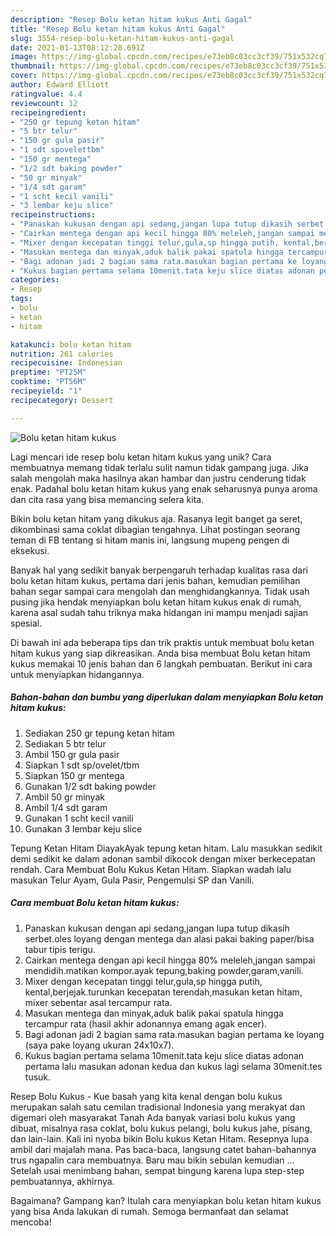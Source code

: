 ```yaml
---
description: "Resep Bolu ketan hitam kukus Anti Gagal"
title: "Resep Bolu ketan hitam kukus Anti Gagal"
slug: 3554-resep-bolu-ketan-hitam-kukus-anti-gagal
date: 2021-01-13T08:12:28.691Z
image: https://img-global.cpcdn.com/recipes/e73eb8c03cc3cf39/751x532cq70/bolu-ketan-hitam-kukus-foto-resep-utama.jpg
thumbnail: https://img-global.cpcdn.com/recipes/e73eb8c03cc3cf39/751x532cq70/bolu-ketan-hitam-kukus-foto-resep-utama.jpg
cover: https://img-global.cpcdn.com/recipes/e73eb8c03cc3cf39/751x532cq70/bolu-ketan-hitam-kukus-foto-resep-utama.jpg
author: Edward Elliott
ratingvalue: 4.4
reviewcount: 12
recipeingredient:
- "250 gr tepung ketan hitam"
- "5 btr telur"
- "150 gr gula pasir"
- "1 sdt spovelettbm"
- "150 gr mentega"
- "1/2 sdt baking powder"
- "50 gr minyak"
- "1/4 sdt garam"
- "1 scht kecil vanili"
- "3 lembar keju slice"
recipeinstructions:
- "Panaskan kukusan dengan api sedang,jangan lupa tutup dikasih serbet.oles loyang dengan mentega dan alasi pakai baking paper/bisa tabur tipis terigu."
- "Cairkan mentega dengan api kecil hingga 80% meleleh,jangan sampai mendidih.matikan kompor.ayak tepung,baking powder,garam,vanili."
- "Mixer dengan kecepatan tinggi telur,gula,sp hingga putih, kental,berjejak.turunkan kecepatan terendah,masukan ketan hitam, mixer sebentar asal tercampur rata."
- "Masukan mentega dan minyak,aduk balik pakai spatula hingga tercampur rata (hasil akhir adonannya emang agak encer)."
- "Bagi adonan jadi 2 bagian sama rata.masukan bagian pertama ke loyang (saya pake loyang ukuran 24x10x7)."
- "Kukus bagian pertama selama 10menit.tata keju slice diatas adonan pertama lalu masukan adonan kedua dan kukus lagi selama 30menit.tes tusuk."
categories:
- Resep
tags:
- bolu
- ketan
- hitam

katakunci: bolu ketan hitam 
nutrition: 261 calories
recipecuisine: Indonesian
preptime: "PT25M"
cooktime: "PT56M"
recipeyield: "1"
recipecategory: Dessert

---
```



![Bolu ketan hitam kukus](https://img-global.cpcdn.com/recipes/e73eb8c03cc3cf39/751x532cq70/bolu-ketan-hitam-kukus-foto-resep-utama.jpg)

Lagi mencari ide resep bolu ketan hitam kukus yang unik? Cara membuatnya memang tidak terlalu sulit namun tidak gampang juga. Jika salah mengolah maka hasilnya akan hambar dan justru cenderung tidak enak. Padahal bolu ketan hitam kukus yang enak seharusnya punya aroma dan cita rasa yang bisa memancing selera kita.

Bikin bolu ketan hitam yang dikukus aja. Rasanya legit banget ga seret, dikombinasi sama coklat dibagian tengahnya. Lihat postingan seorang teman di FB tentang si hitam manis ini, langsung mupeng pengen di eksekusi.

Banyak hal yang sedikit banyak berpengaruh terhadap kualitas rasa dari bolu ketan hitam kukus, pertama dari jenis bahan, kemudian pemilihan bahan segar sampai cara mengolah dan menghidangkannya. Tidak usah pusing jika hendak menyiapkan bolu ketan hitam kukus enak di rumah, karena asal sudah tahu triknya maka hidangan ini mampu menjadi sajian spesial.


Di bawah ini ada beberapa tips dan trik praktis untuk membuat bolu ketan hitam kukus yang siap dikreasikan. Anda bisa membuat Bolu ketan hitam kukus memakai 10 jenis bahan dan 6 langkah pembuatan. Berikut ini cara untuk menyiapkan hidangannya.

<!--inarticleads1-->

##### Bahan-bahan dan bumbu yang diperlukan dalam menyiapkan Bolu ketan hitam kukus:

1. Sediakan 250 gr tepung ketan hitam
1. Sediakan 5 btr telur
1. Ambil 150 gr gula pasir
1. Siapkan 1 sdt sp/ovelet/tbm
1. Siapkan 150 gr mentega
1. Gunakan 1/2 sdt baking powder
1. Ambil 50 gr minyak
1. Ambil 1/4 sdt garam
1. Gunakan 1 scht kecil vanili
1. Gunakan 3 lembar keju slice


Tepung Ketan Hitam DiayakAyak tepung ketan hitam. Lalu masukkan sedikit demi sedikit ke dalam adonan sambil dikocok dengan mixer berkecepatan rendah. Cara Membuat Bolu Kukus Ketan Hitam. Siapkan wadah lalu masukan Telur Ayam, Gula Pasir, Pengemulsi SP dan Vanili. 

<!--inarticleads2-->

##### Cara membuat Bolu ketan hitam kukus:

1. Panaskan kukusan dengan api sedang,jangan lupa tutup dikasih serbet.oles loyang dengan mentega dan alasi pakai baking paper/bisa tabur tipis terigu.
1. Cairkan mentega dengan api kecil hingga 80% meleleh,jangan sampai mendidih.matikan kompor.ayak tepung,baking powder,garam,vanili.
1. Mixer dengan kecepatan tinggi telur,gula,sp hingga putih, kental,berjejak.turunkan kecepatan terendah,masukan ketan hitam, mixer sebentar asal tercampur rata.
1. Masukan mentega dan minyak,aduk balik pakai spatula hingga tercampur rata (hasil akhir adonannya emang agak encer).
1. Bagi adonan jadi 2 bagian sama rata.masukan bagian pertama ke loyang (saya pake loyang ukuran 24x10x7).
1. Kukus bagian pertama selama 10menit.tata keju slice diatas adonan pertama lalu masukan adonan kedua dan kukus lagi selama 30menit.tes tusuk.


Resep Bolu Kukus - Kue basah yang kita kenal dengan bolu kukus merupakan salah satu cemilan tradisional Indonesia yang merakyat dan digemari oleh masyarakat Tanah Ada banyak variasi bolu kukus yang dibuat, misalnya rasa coklat, bolu kukus pelangi, bolu kukus jahe, pisang, dan lain-lain. Kali ini nyoba bikin Bolu kukus Ketan Hitam. Resepnya lupa ambil dari majalah mana. Pas baca-baca, langsung catet bahan-bahannya trus ngapalin cara membuatnya. Baru mau bikin sebulan kemudian … Setelah usai menimbang bahan, sempat bingung karena lupa step-step pembuatannya, akhirnya. 

Bagaimana? Gampang kan? Itulah cara menyiapkan bolu ketan hitam kukus yang bisa Anda lakukan di rumah. Semoga bermanfaat dan selamat mencoba!
